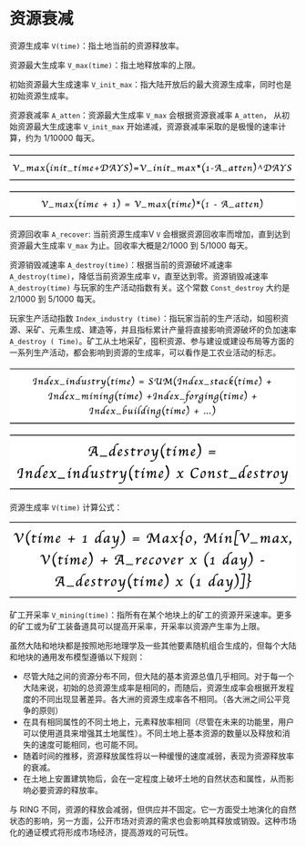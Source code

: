 # 资源衰减

资源生成率 `V(time)`：指土地当前的资源释放率。

资源最大生成率 `V_max(time)`：指土地释放率的上限。

初始资源最大生成速率 `V_init_max`：指大陆开放后的最大资源生成率，同时也是初始资源生成率。

资源衰减率 `A_atten`：资源最大生成率 `V_max` 会根据资源衰减率 `A_atten`， 从初始资源最大生成速率 `V_init_max` 开始递减，资源衰减率采取的是极慢的速率计算，约为 1/10000 每天。

![](../../../.gitbook/assets/att1.png)

资源回收率 `A_recover`: 当前资源生成率V `V` 会根据资源回收率而增加，直到达到资源最大生成率 `V_max` 为止。回收率大概是2/1000 到 5/1000 每天。

资源销毁减速率 `A_destroy(time)`：根据当前的资源破坏减速率 `A_destroy(time)`，降低当前资源生成率 `V`，直至达到零。资源销毁减速率 `A_destroy(time)` 与玩家的生产活动指数有关。这个常数 `Const_destroy` 大约是 2/1000 到 5/1000 每天。


玩家生产活动指数 `Index_industry (time)`：指玩家当前的生产活动，如囤积资源、采矿、元素生成、建造等，并且指标累计产量将直接影响资源破坏的负加速率 `A_destroy ( Time)`。矿工从土地采矿，囤积资源、参与建设或建设布局等方面的一系列生产活动，都会影响到资源的生成率，可以看作是工农业活动的标志。

![](../../../.gitbook/assets/att2.png)

资源生成率 `V(time)` 计算公式：

![](../../../.gitbook/assets/att3.png)

矿工开采率 `V_mining(time)`：指所有在某个地块上的矿工的资源开采速率。更多的矿工或为矿工装备道具可以提高开采率，开采率以资源产生率为上限。

虽然大陆和地块都是按照地形地理学及一些其他要素随机组合生成的，但每个大陆和地块的通用发布模型遵循以下规则：

* 尽管大陆之间的资源分布不同，但大陆的基本资源总值几乎相同。对于每一个大陆来说，初始的总资源生成率是相同的，而随后，资源生成率会根据开发程度的不同出现显著差异。各大洲的资源生成率各不相同。（各大洲之间公平竞争的原则）
* 在具有相同属性的不同土地上，元素释放率相同（尽管在未来的功能里，用户可以使用道具来增强其土地属性）。不同土地上基本资源的数量以及释放和消失的速度可能相同，也可能不同。
* 随着时间的推移，资源释放属性将以一种缓慢的速度减弱，表现为资源释放率的衰减。
* 在土地上安置建筑物后，会在一定程度上破坏土地的自然状态和属性，从而影响必要资源的释放率。

与 RING 不同，资源的释放会减弱，但供应并不固定。它一方面受土地演化的自然状态的影响，另一方面，公开市场对资源的需求也会影响其释放或销毁。这种市场化的通证模式将形成市场经济，提高游戏的可玩性。

